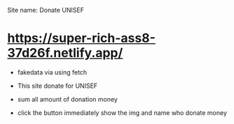 <!-- site name  -->

Site name: Donate UNISEF

<!-- live site link  -->

#  https://super-rich-ass8-37d26f.netlify.app/



<!-- fake json data  -->

* fakedata  via using fetch 

<!-- site work  -->

* This site donate for UNISEF

*  sum all amount of donation money 

*  click the button  immediately show the img and name who donate money
